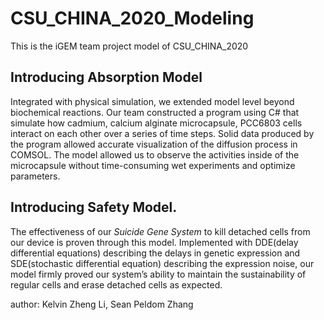 # CSU_CHINA_2020_Modeling
This is the iGEM team project model of CSU_CHINA_2020
## Introducing Absorption Model 
Integrated with physical simulation, we extended model level beyond biochemical reactions. Our team constructed a program using C# that simulate how cadmium, calcium alginate microcapsule, PCC6803 cells interact on each other over a series of time steps. Solid data produced by the program allowed accurate visualization of the diffusion process in COMSOL. The model allowed us to observe the activities inside of the microcapsule without time-consuming wet experiments and optimize parameters.
## Introducing Safety Model. 
The effectiveness of our *Suicide Gene System* to kill detached cells from our device is proven through this model. Implemented with DDE(delay differential equations) describing the delays in genetic expression and SDE(stochastic differential equation) describing the expression noise, our model firmly proved our system’s ability to maintain the sustainability of regular cells and erase detached cells as expected. 

author: Kelvin Zheng Li, Sean Peldom Zhang
